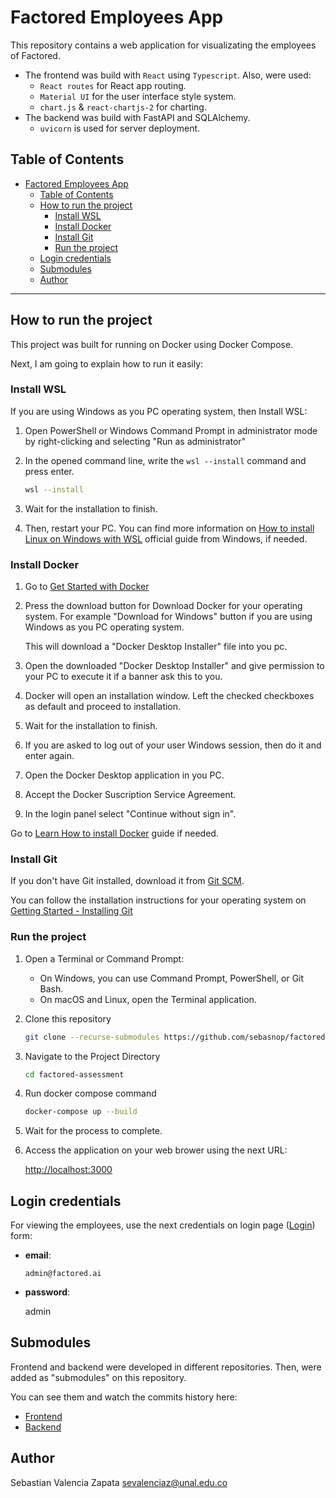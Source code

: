# Factored Employees App

This repository contains a web application for visualizating the employees of Factored.

- The frontend was build with `React` using `Typescript`.
  Also, were used:
  - `React routes` for React app routing.
  - `Material UI` for the user interface style system.
  - `chart.js` & `react-chartjs-2` for charting.
- The backend was build with FastAPI and SQLAlchemy.
  - `uvicorn` is used for server deployment.

## Table of Contents

- [Factored Employees App](#factored-employees-app)
  - [Table of Contents](#table-of-contents)
  - [How to run the project](#how-to-run-the-project)
    - [Install WSL](#install-wsl)
    - [Install Docker](#install-docker)
    - [Install Git](#install-git)
    - [Run the project](#run-the-project)
  - [Login credentials](#login-credentials)
  - [Submodules](#submodules)
  - [Author](#author)

---

## How to run the project

This project was built for running on Docker using Docker Compose.

Next, I am going to explain how to run it easily:

### Install WSL

If you are using Windows as you PC operating system, then Install WSL:

1. Open PowerShell or Windows Command Prompt in administrator mode by right-clicking and selecting "Run as administrator"
2. In the opened command line, write the `wsl --install` command and press enter.

   ```bash
   wsl --install
   ```

3. Wait for the installation to finish.
4. Then, restart your PC.
You can find more information on [How to install Linux on Windows with WSL](https://learn.microsoft.com/en-us/windows/wsl/install) official guide from Windows, if needed.

### Install Docker

1. Go to [Get Started with Docker](https://www.docker.com/get-started/)
2. Press the download button for Download Docker for your operating system. For example "Download for Windows" button if you are using Windows as you PC operating system.

   This will download a "Docker Desktop Installer" file into you pc.

3. Open the downloaded "Docker Desktop Installer" and give permission to your PC to execute it if a banner ask this to you.
4. Docker will open an installation window. Left the checked checkboxes as default and proceed to installation.
5. Wait for the installation to finish.
6. If you are asked to log out of your user Windows session, then do it and enter again.
7. Open the Docker Desktop application in you PC.
8. Accept the Docker Suscription Service Agreement.
9. In the login panel select "Continue without sign in".

Go to [Learn How to install Docker](https://docs.docker.com/desktop/) guide if needed.

### Install Git

If you don't have Git installed, download it from [Git SCM](https://git-scm.com/download/).

You can follow the installation instructions for your operating system on [Getting Started - Installing Git](https://www.git-scm.com/book/en/v2/Getting-Started-Installing-Git)

### Run the project

1. Open a Terminal or Command Prompt:
   - On Windows, you can use Command Prompt, PowerShell, or Git Bash.
   - On macOS and Linux, open the Terminal application.
2. Clone this repository

   ```bash
   git clone --recurse-submodules https://github.com/sebasnop/factored-assessment.git
   ```

3. Navigate to the Project Directory

   ```bash
   cd factored-assessment
   ```

4. Run docker compose command

   ```bash
   docker-compose up --build
   ```

5. Wait for the process to complete.
6. Access the application on your web brower using the next URL:

   [http://localhost:3000](http://localhost:3000)

## Login credentials

For viewing the employees, use the next credentials on login page ([Login](http://localhost:3000/login/)) form:

- **email**:
  
  `admin@factored.ai`

- **password**:
  
  admin

## Submodules

Frontend and backend were developed in different repositories. Then, were added as "submodules" on this repository.

You can see them and watch the commits history here:

- [Frontend](https://github.com/sebasnop/factored-frontend/)
- [Backend](https://github.com/sebasnop/factored-backend/)

## Author

Sebastian Valencia Zapata
[sevalenciaz@unal.edu.co](mailto:sevalenciaz@unal.edu.co)
